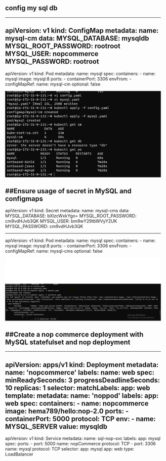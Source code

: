 ## config my sql db
---
apiVersion: v1
kind: ConfigMap
metadata:
  name: mysql-cm
data: 
   MYSQL_DATABASE: mysqldb
   MYSQL_ROOT_PASSWORD: rootroot
   MYSQL_USER: nopcommerce
   MYSQL_PASSWORD: rootroot
---
apiVersion: v1
kind: Pod
metadata:
  name: mysql
spec:
  containers:
    - name: mysql
      image: mysql:8
      ports:
        - containerPort: 3306
      envFrom:
        - configMapRef: 
            name: mysql-cm
            optional: false

![images](./Images/33.png)

##Ensure usage of secret in MySQL and configmaps
---
apiVersion: v1
kind: Secret
metadata:
  name: mysql-cms
data: 
  MYSQL_DATABASE: bXlzcWxkYgo=
  MYSQL_ROOT_PASSWORD: cm9vdHJvb3QK
  MYSQL_USER: bm9wY29tbWVyY2UK
  MYSQL_PASSWORD: cm9vdHJvb3QK

---
apiVersion: v1
kind: Pod
metadata:
  name: mysql
spec:
  containers:
    - name: mysql
      image: mysql:8
      ports:
        - containerPort: 3306
      envFrom:
        - configMapRef: 
            name: mysql-cms
            optional: false

![imag](./Images/34.png)

##Create a nop commerce deployment with MySQL statefulset and nop deployment
---
---
apiVersion: apps/v1
kind: Deployment
metadata: 
  name: 'nopcommerce'
  labels:
    name: web
spec:
  minReadySeconds: 3
  progressDeadlineSeconds: 10
  replicas: 1
  selector:
    matchLabels:
      app: web
  template:
    metadata: 
      name: 'noppod'
      labels:
        app: web
    spec:
      containers:
        - name: nopcommerce
          image: hema789/hello:nop-2.0
          ports:
            - containerPort: 5000
              protocol: TCP
          env: 
            - name: MYSQL_SERVER
              value: mysqldb
---
apiVersion: v1
kind: Service
metadata:
  name: sql-nop-svc
  labels:
    app: mysql
spec:
  ports:
    - port: 5000
      name: nopCommerce
      protocol: TCP
    - port: 3306
      name: mysql
      protocol: TCP
  selector: 
    app: mysql
    app: web
  type: LoadBalancer





